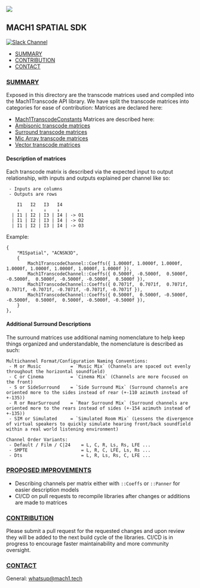 <a href="http://dev.mach1.tech"><img src="https://mach1-public.s3.amazonaws.com/assets/logo_big_b_l.png"></a>

## MACH1 SPATIAL SDK ##
[![Slack Channel](https://img.shields.io/badge/Slack-Join-purple)](https://join.slack.com/t/spatialaudio/shared_invite/enQtNjk0ODE4NjQ4NjExLWQ5YWUyNWQ4NWEwMDEwZmJiNmI5MzBhYjM3OTE3NTYxYzdjZDE2YTlhZDI4OGY0ZjdkNmM1NzgxNjI5OGU4ZWE)

* [SUMMARY](#summary)
* [CONTRIBUTION](#contribution)
* [CONTACT](#contact)

### [SUMMARY](#summary) ###
Exposed in this directory are the transcode matrices used and compiled into the Mach1Transcode API library. We have split the transcode matrices into categories for ease of contribution: 
Matrices are declared here: 
 - [Mach1TranscodeConstants](https://github.com/Mach1Studios/m1-sdk/blob/master/public/Mach1TranscodeConstants.h)
Matrices are described here:
 - [Ambisonic transcode matrices](https://github.com/Mach1Studios/m1-sdk/blob/master/public/Mach1TranscodeAmbisonicFormats.h)
 - [Surround transcode matrices](https://github.com/Mach1Studios/m1-sdk/blob/master/public/Mach1TranscodeSurroundFormats.h)
 - [Mic Array transcode matrices](https://github.com/Mach1Studios/m1-sdk/blob/master/public/Mach1TranscodeMicArrayFormats.h)
 - [Vector transcode matrices](https://github.com/Mach1Studios/m1-sdk/blob/master/public/Mach1TranscodeVectorFormats.h)

#### Description of matrices ####
Each transcode matrix is described via the expected input to output relationship, with inputs and outputs explained per channel like so: 
```
 - Inputs are columns
 - Outputs are rows

    I1   I2   I3   I4
    ↓    ↓    ↓    ↓
  | I1 | I2 | I3 | I4 | -> O1
  | I1 | I2 | I3 | I4 | -> O2
  | I1 | I2 | I3 | I4 | -> O3
```
Example: 
```
{
	"M1Spatial", "ACNSN3D",
	{   
		Mach1TranscodeChannel::Coeffs({ 1.0000f, 1.0000f, 1.0000f, 1.0000f, 1.0000f, 1.0000f, 1.0000f, 1.0000f }),
		Mach1TranscodeChannel::Coeffs({ 0.5000f, -0.5000f,  0.5000f, -0.5000f,  0.5000f, -0.5000f, -0.5000f,  0.5000f }), 
		Mach1TranscodeChannel::Coeffs({ 0.7071f,  0.7071f,  0.7071f,  0.7071f, -0.7071f, -0.7071f, -0.7071f, -0.7071f }), 
		Mach1TranscodeChannel::Coeffs({ 0.5000f,  0.5000f, -0.5000f, -0.5000f,  0.5000f,  0.5000f, -0.5000f, -0.5000f }),
	}
},
```

#### Additional Surround Descriptions
The surround matrices use additional naming nomenclature to help keep things organized and understandable, the nomenclature is described as such: 
```
Multichannel Format/Configuration Naming Conventions:
 - M or Music			= `Music Mix` (Channels are spaced out evenly throughout the horizontal soundfield)
 - C or Cinema			= `Cinema Mix` (Channels are more focused on the front)
 - S or SideSurround 	= `Side Surround Mix` (Surround channels are oriented more to the sides instead of rear (+-110 azimuth instead of +-135))
 - R or RearSurround 	= `Rear Surround Mix` (Surround channels are oriented more to the rears instead of sides (+-154 azimuth instead of +-135))
 - SIM or Simulated		= `Simulated Room Mix` (Lessens the divergence of virtual speakers to quickly simulate hearing front/back soundfield within a real world listening environment)

Channel Order Variants:
 - Default / Film / C|24  	= L, C, R, Ls, Rs, LFE ...
 - SMPTE					= L, R, C, LFE, Ls, Rs ...
 - Dts						= L, R, Ls, Rs, C, LFE ...
```

### [PROPOSED IMPROVEMENTS](#improvements) ###
 - Describing channels per matrix either with `::Coeffs` or `::Panner` for easier description models
 - CI/CD on pull requests to recompile libraries after changes or additions are made to matrices

### [CONTRIBUTION](#contribution) ###
Please submit a pull request for the requested changes and upon review they will be added to the next build cycle of the libraries. CI/CD is in progress to encourage faster maintainability and more community oversight.

### [CONTACT](#contact) ###

General:
whatsup@mach1.tech
